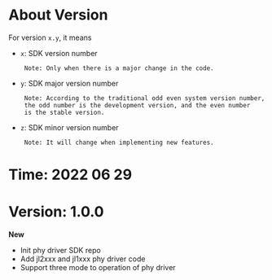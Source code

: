 # About Version

For version `x.y`, it means

- `x`: SDK version number

       Note: Only when there is a major change in the code.

- `y`: SDK major version number

       Note: According to the traditional odd even system version number,
       the odd number is the development version, and the even number
       is the stable version.

- `z`: SDK minor version number

       Note: It will change when implementing new features.

# Time: 2022 06 29
# Version: 1.0.0

**New**
- Init phy driver SDK repo
- Add jl2xxx and jl1xxx phy driver code
- Support three mode to operation of phy driver
